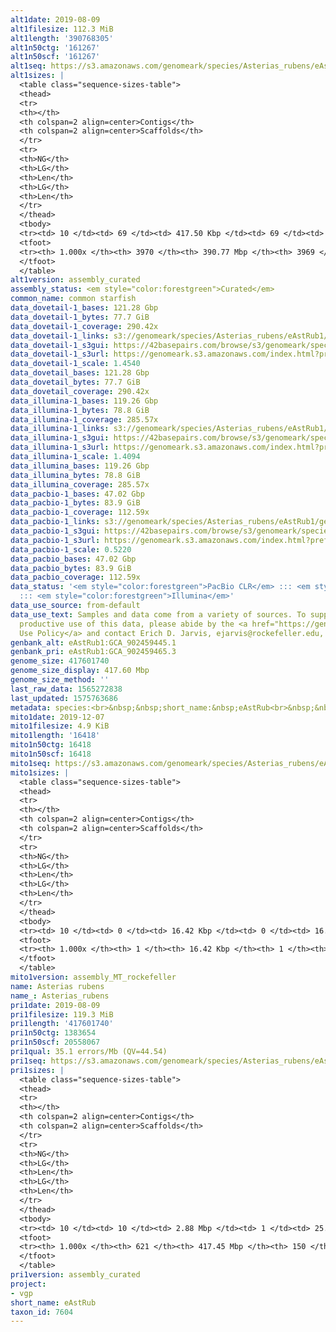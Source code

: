 ```yaml
---
alt1date: 2019-08-09
alt1filesize: 112.3 MiB
alt1length: '390768305'
alt1n50ctg: '161267'
alt1n50scf: '161267'
alt1seq: https://s3.amazonaws.com/genomeark/species/Asterias_rubens/eAstRub1/assembly_curated/eAstRub1.alt.cur.20190809.fasta.gz
alt1sizes: |
  <table class="sequence-sizes-table">
  <thead>
  <tr>
  <th></th>
  <th colspan=2 align=center>Contigs</th>
  <th colspan=2 align=center>Scaffolds</th>
  </tr>
  <tr>
  <th>NG</th>
  <th>LG</th>
  <th>Len</th>
  <th>LG</th>
  <th>Len</th>
  </tr>
  </thead>
  <tbody>
  <tr><td> 10 </td><td> 69 </td><td> 417.50 Kbp </td><td> 69 </td><td> 417.50 Kbp </td></tr><tr><td> 20 </td><td> 177 </td><td> 317.25 Kbp </td><td> 177 </td><td> 317.25 Kbp </td></tr><tr><td> 30 </td><td> 316 </td><td> 250.09 Kbp </td><td> 316 </td><td> 250.09 Kbp </td></tr><tr><td> 40 </td><td> 492 </td><td> 201.45 Kbp </td><td> 492 </td><td> 201.45 Kbp </td></tr><tr style="background-color:#cccccc;"><td> 50 </td><td> 709 </td><td> 161.27 Kbp </td><td> 709 </td><td> 161.27 Kbp </td></tr><tr><td> 60 </td><td> 984 </td><td> 125.50 Kbp </td><td> 984 </td><td> 125.50 Kbp </td></tr><tr><td> 70 </td><td> 1340 </td><td> 95.76 Kbp </td><td> 1340 </td><td> 95.76 Kbp </td></tr><tr><td> 80 </td><td> 1811 </td><td> 70.84 Kbp </td><td> 1811 </td><td> 70.84 Kbp </td></tr><tr><td> 90 </td><td> 2485 </td><td> 46.60 Kbp </td><td> 2485 </td><td> 46.60 Kbp </td></tr><tr><td> 100 </td><td> 3969 </td><td> 135  bp </td><td> 3968 </td><td> 135  bp </td></tr></tbody>
  <tfoot>
  <tr><th> 1.000x </th><th> 3970 </th><th> 390.77 Mbp </th><th> 3969 </th><th> 390.77 Mbp </th></tr>
  </tfoot>
  </table>
alt1version: assembly_curated
assembly_status: <em style="color:forestgreen">Curated</em>
common_name: common starfish
data_dovetail-1_bases: 121.28 Gbp
data_dovetail-1_bytes: 77.7 GiB
data_dovetail-1_coverage: 290.42x
data_dovetail-1_links: s3://genomeark/species/Asterias_rubens/eAstRub1/genomic_data/dovetail/<br>
data_dovetail-1_s3gui: https://42basepairs.com/browse/s3/genomeark/species/Asterias_rubens/eAstRub1/genomic_data/dovetail/
data_dovetail-1_s3url: https://genomeark.s3.amazonaws.com/index.html?prefix=species/Asterias_rubens/eAstRub1/genomic_data/dovetail/
data_dovetail-1_scale: 1.4540
data_dovetail_bases: 121.28 Gbp
data_dovetail_bytes: 77.7 GiB
data_dovetail_coverage: 290.42x
data_illumina-1_bases: 119.26 Gbp
data_illumina-1_bytes: 78.8 GiB
data_illumina-1_coverage: 285.57x
data_illumina-1_links: s3://genomeark/species/Asterias_rubens/eAstRub1/genomic_data/illumina/<br>
data_illumina-1_s3gui: https://42basepairs.com/browse/s3/genomeark/species/Asterias_rubens/eAstRub1/genomic_data/illumina/
data_illumina-1_s3url: https://genomeark.s3.amazonaws.com/index.html?prefix=species/Asterias_rubens/eAstRub1/genomic_data/illumina/
data_illumina-1_scale: 1.4094
data_illumina_bases: 119.26 Gbp
data_illumina_bytes: 78.8 GiB
data_illumina_coverage: 285.57x
data_pacbio-1_bases: 47.02 Gbp
data_pacbio-1_bytes: 83.9 GiB
data_pacbio-1_coverage: 112.59x
data_pacbio-1_links: s3://genomeark/species/Asterias_rubens/eAstRub1/genomic_data/pacbio/<br>
data_pacbio-1_s3gui: https://42basepairs.com/browse/s3/genomeark/species/Asterias_rubens/eAstRub1/genomic_data/pacbio/
data_pacbio-1_s3url: https://genomeark.s3.amazonaws.com/index.html?prefix=species/Asterias_rubens/eAstRub1/genomic_data/pacbio/
data_pacbio-1_scale: 0.5220
data_pacbio_bases: 47.02 Gbp
data_pacbio_bytes: 83.9 GiB
data_pacbio_coverage: 112.59x
data_status: '<em style="color:forestgreen">PacBio CLR</em> ::: <em style="color:forestgreen">Dovetail</em>
  ::: <em style="color:forestgreen">Illumina</em>'
data_use_source: from-default
data_use_text: Samples and data come from a variety of sources. To support fair and
  productive use of this data, please abide by the <a href="https://genome10k.soe.ucsc.edu/data-use-policies/">Data
  Use Policy</a> and contact Erich D. Jarvis, ejarvis@rockefeller.edu, with any questions.
genbank_alt: eAstRub1:GCA_902459445.1
genbank_pri: eAstRub1:GCA_902459465.3
genome_size: 417601740
genome_size_display: 417.60 Mbp
genome_size_method: ''
last_raw_data: 1565272838
last_updated: 1575763686
metadata: species:<br>&nbsp;&nbsp;short_name:&nbsp;eAstRub<br>&nbsp;&nbsp;name:&nbsp;Asterias&nbsp;rubens<br>&nbsp;&nbsp;taxon_id:&nbsp;7604<br>&nbsp;&nbsp;common_name:&nbsp;common&nbsp;starfish<br>&nbsp;&nbsp;order:<br>&nbsp;&nbsp;&nbsp;&nbsp;name:&nbsp;Forcipulatida<br>&nbsp;&nbsp;family:<br>&nbsp;&nbsp;&nbsp;&nbsp;name:&nbsp;Asteriidae<br>&nbsp;&nbsp;individuals:<br>&nbsp;&nbsp;&nbsp;&nbsp;-&nbsp;short_name:&nbsp;eAstRub1<br>&nbsp;&nbsp;genome_size:<br>&nbsp;&nbsp;genome_size_method:<br>&nbsp;&nbsp;project:&nbsp;[&nbsp;vgp&nbsp;]<br>
mito1date: 2019-12-07
mito1filesize: 4.9 KiB
mito1length: '16418'
mito1n50ctg: 16418
mito1n50scf: 16418
mito1seq: https://s3.amazonaws.com/genomeark/species/Asterias_rubens/eAstRub1/assembly_MT_rockefeller/eAstRub1.MT.20191207.fasta.gz
mito1sizes: |
  <table class="sequence-sizes-table">
  <thead>
  <tr>
  <th></th>
  <th colspan=2 align=center>Contigs</th>
  <th colspan=2 align=center>Scaffolds</th>
  </tr>
  <tr>
  <th>NG</th>
  <th>LG</th>
  <th>Len</th>
  <th>LG</th>
  <th>Len</th>
  </tr>
  </thead>
  <tbody>
  <tr><td> 10 </td><td> 0 </td><td> 16.42 Kbp </td><td> 0 </td><td> 16.42 Kbp </td></tr><tr><td> 20 </td><td> 0 </td><td> 16.42 Kbp </td><td> 0 </td><td> 16.42 Kbp </td></tr><tr><td> 30 </td><td> 0 </td><td> 16.42 Kbp </td><td> 0 </td><td> 16.42 Kbp </td></tr><tr><td> 40 </td><td> 0 </td><td> 16.42 Kbp </td><td> 0 </td><td> 16.42 Kbp </td></tr><tr style="background-color:#cccccc;"><td> 50 </td><td> 0 </td><td style="background-color:#ff8888;"> 16.42 Kbp </td><td> 0 </td><td style="background-color:#ff8888;"> 16.42 Kbp </td></tr><tr><td> 60 </td><td> 0 </td><td> 16.42 Kbp </td><td> 0 </td><td> 16.42 Kbp </td></tr><tr><td> 70 </td><td> 0 </td><td> 16.42 Kbp </td><td> 0 </td><td> 16.42 Kbp </td></tr><tr><td> 80 </td><td> 0 </td><td> 16.42 Kbp </td><td> 0 </td><td> 16.42 Kbp </td></tr><tr><td> 90 </td><td> 0 </td><td> 16.42 Kbp </td><td> 0 </td><td> 16.42 Kbp </td></tr><tr><td> 100 </td><td> 0 </td><td> 16.42 Kbp </td><td> 0 </td><td> 16.42 Kbp </td></tr></tbody>
  <tfoot>
  <tr><th> 1.000x </th><th> 1 </th><th> 16.42 Kbp </th><th> 1 </th><th> 16.42 Kbp </th></tr>
  </tfoot>
  </table>
mito1version: assembly_MT_rockefeller
name: Asterias rubens
name_: Asterias_rubens
pri1date: 2019-08-09
pri1filesize: 119.3 MiB
pri1length: '417601740'
pri1n50ctg: 1383654
pri1n50scf: 20558067
pri1qual: 35.1 errors/Mb (QV=44.54)
pri1seq: https://s3.amazonaws.com/genomeark/species/Asterias_rubens/eAstRub1/assembly_curated/eAstRub1.pri.cur.20190809.fasta.gz
pri1sizes: |
  <table class="sequence-sizes-table">
  <thead>
  <tr>
  <th></th>
  <th colspan=2 align=center>Contigs</th>
  <th colspan=2 align=center>Scaffolds</th>
  </tr>
  <tr>
  <th>NG</th>
  <th>LG</th>
  <th>Len</th>
  <th>LG</th>
  <th>Len</th>
  </tr>
  </thead>
  <tbody>
  <tr><td> 10 </td><td> 10 </td><td> 2.88 Mbp </td><td> 1 </td><td> 25.66 Mbp </td></tr><tr><td> 20 </td><td> 26 </td><td> 2.43 Mbp </td><td> 3 </td><td> 22.72 Mbp </td></tr><tr><td> 30 </td><td> 45 </td><td> 2.02 Mbp </td><td> 4 </td><td> 22.60 Mbp </td></tr><tr><td> 40 </td><td> 67 </td><td> 1.76 Mbp </td><td> 6 </td><td> 21.89 Mbp </td></tr><tr style="background-color:#cccccc;"><td> 50 </td><td> 93 </td><td style="background-color:#88ff88;"> 1.38 Mbp </td><td> 8 </td><td style="background-color:#88ff88;"> 20.56 Mbp </td></tr><tr><td> 60 </td><td> 126 </td><td> 1.11 Mbp </td><td> 10 </td><td> 18.07 Mbp </td></tr><tr><td> 70 </td><td> 168 </td><td> 0.88 Mbp </td><td> 13 </td><td> 14.67 Mbp </td></tr><tr><td> 80 </td><td> 224 </td><td> 0.63 Mbp </td><td> 16 </td><td> 13.49 Mbp </td></tr><tr><td> 90 </td><td> 306 </td><td> 390.85 Kbp </td><td> 19 </td><td> 12.66 Mbp </td></tr><tr><td> 100 </td><td> 620 </td><td> 6.70 Kbp </td><td> 149 </td><td> 13.68 Kbp </td></tr></tbody>
  <tfoot>
  <tr><th> 1.000x </th><th> 621 </th><th> 417.45 Mbp </th><th> 150 </th><th> 417.60 Mbp </th></tr>
  </tfoot>
  </table>
pri1version: assembly_curated
project:
- vgp
short_name: eAstRub
taxon_id: 7604
---
```

